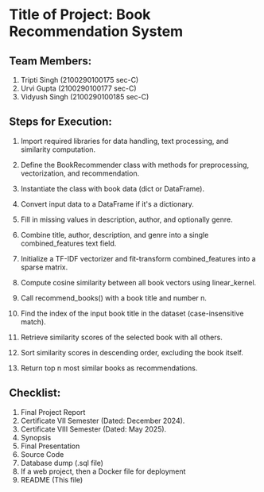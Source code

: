 # Title of Project: Book Recommendation System

## Team Members:
1. Tripti Singh (2100290100175  sec-C)
2. Urvi Gupta (2100290100177  sec-C)
3. Vidyush Singh (2100290100185  sec-C)

## Steps for Execution:
1. Import required libraries for data handling, text processing, and similarity computation.

2. Define the BookRecommender class with methods for preprocessing, vectorization, and recommendation.

3. Instantiate the class with book data (dict or DataFrame).

4. Convert input data to a DataFrame if it's a dictionary.

5. Fill in missing values in description, author, and optionally genre.

6. Combine title, author, description, and genre into a single combined_features text field.

7. Initialize a TF-IDF vectorizer and fit-transform combined_features into a sparse matrix.

8. Compute cosine similarity between all book vectors using linear_kernel.

9. Call recommend_books() with a book title and number n.

10. Find the index of the input book title in the dataset (case-insensitive match).

11. Retrieve similarity scores of the selected book with all others.

12. Sort similarity scores in descending order, excluding the book itself.

13. Return top n most similar books as recommendations.

## Checklist:
1. Final Project Report
2. Certificate VII Semester (Dated: December 2024).
3. Certificate VIII Semester (Dated: May 2025).
4. Synopsis
5. Final Presentation
6. Source Code
7. Database dump (.sql file)
8. If a web project, then a Docker file for deployment
9. README (This file)

